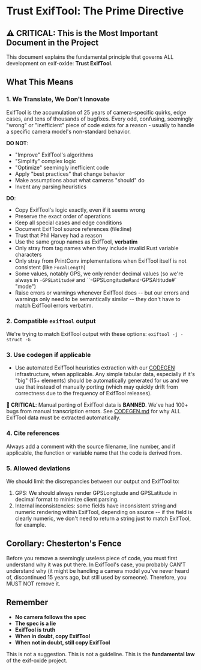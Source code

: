 # Trust ExifTool: The Prime Directive

## ⚠️ CRITICAL: This is the Most Important Document in the Project

This document explains the fundamental principle that governs ALL development on exif-oxide: **Trust ExifTool**.

## What This Means

### 1. We Translate, We Don't Innovate

ExifTool is the accumulation of 25 years of camera-specific quirks, edge cases, and tens of thousands of bugfixes. Every odd, confusing, seemingly "wrong" or "inefficient" piece of code exists for a reason - usually to handle a specific camera model's non-standard behavior.

**DO NOT**:

- "Improve" ExifTool's algorithms
- "Simplify" complex logic
- "Optimize" seemingly inefficient code
- Apply "best practices" that change behavior
- Make assumptions about what cameras "should" do
- Invent any parsing heuristics

**DO**:

- Copy ExifTool's logic exactly, even if it seems wrong
- Preserve the exact order of operations
- Keep all special cases and edge conditions
- Document ExifTool source references (file:line)
- Trust that Phil Harvey had a reason
- Use the same group names as ExifTool, **verbatim**
- Only stray from tag names when they include invalid Rust variable characters
- Only stray from PrintConv implementations when ExifTool itself is not consistent (like `FocalLength`)
- Some values, notably GPS, we only render decimal values (so we're always in `-GPSLatitude#` and ``-GPSLongitude#` and `-GPSAltitude#` "mode")
- Raise errors or warnings whenever ExifTool does -- but our errors and warnings only need to be semantically similar -- they don't have to match ExifTool errors verbatim.

### 2. Compatible `exiftool` output

We're trying to match ExifTool output with these options: `exiftool -j -struct -G`

### 3. Use codegen if applicable

- Use automated ExifTool heuristics extraction with our [CODEGEN](CODEGEN.md) infrastructure, when applicable. Any simple tabular data, especially if it's "big" (15+ elements) should be automatically generated for us and we use that instead of manually porting (which may quickly drift from correctness due to the frequency of ExifTool releases).

**🚨 CRITICAL**: Manual porting of ExifTool data is **BANNED**. We've had 100+ bugs from manual transcription errors. See [CODEGEN.md](CODEGEN.md#never-manual-port-exiftool-data) for why ALL ExifTool data must be extracted automatically.

### 4. Cite references

Always add a comment with the source filename, line number, and if applicable, the function or variable name that the code is derived from.

### 5. Allowed deviations

We should limit the discrepancies between our output and ExifTool to:

1. GPS: We should always render GPSLongitude and GPSLatitude in decimal format to minimize client parsing.
2. Internal inconsistencies: some fields have inconsistent string and numeric rendering within ExifTool, depending on source -- if the field is clearly numeric, we don't need to return a string just to match ExifTool, for example. 

## Corollary: Chesterton's Fence

Before you remove a seemingly useless piece of code, you must first understand why it was put there. In ExifTool's case, you probably CAN'T understand why (it might be handling a camera model you've never heard of, discontinued 15 years ago, but still used by someone). Therefore, you MUST NOT remove it.

## Remember

- **No camera follows the spec**
- **The spec is a lie**
- **ExifTool is truth**
- **When in doubt, copy ExifTool**
- **When not in doubt, still copy ExifTool**

This is not a suggestion. This is not a guideline. This is the **fundamental law** of the exif-oxide project.

